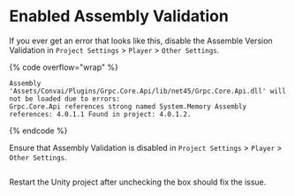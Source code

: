 # Enabled Assembly Validation

If you ever get an error that looks like this, disable the Assemble Version Validation in `Project Settings` > `Player` > `Other Settings`.

{% code overflow="wrap" %}
```
Assembly 'Assets/Convai/Plugins/Grpc.Core.Api/lib/net45/Grpc.Core.Api.dll' will not be loaded due to errors: 
Grpc.Core.Api references strong named System.Memory Assembly references: 4.0.1.1 Found in project: 4.0.1.2.
```
{% endcode %}

Ensure that Assembly Validation is disabled in `Project Settings` > `Player` > `Other Settings`.

<figure><img src="https://docs.inworld.ai/assets/images/AssemblyValidate-dc01f14967253df8fc95c74a92a43f12.png" alt=""><figcaption></figcaption></figure>

Restart the Unity project after unchecking the box should fix the issue.
